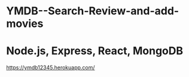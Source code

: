 # YMDB--Search-Review-and-add-movies

# Node.js, Express, React, MongoDB

https://ymdb12345.herokuapp.com/

